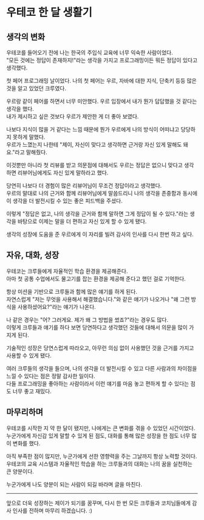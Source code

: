 # 우테코 한 달 생활기

## 생각의 변화
우테코를 들어오기 전에 나는 한국의 주입식 교육에 너무 익숙한 사람이었다. <br>
"모든 것에는 정답이 존재하지!"라는 생각을 가지고 프로그래밍이든 뭐든 정답이 있다고 생각했다.

첫 페어 프로그래밍 날이었다.
나의 첫 페어는 우르, 자바에 대한 지식, 단축키 등등 많은 것을 알고 있었던 크루였다.

우르랑 같이 페어를 하면서 너무 미안했다. 우르 입장에서 내가 뭔가 답답했을 것 같다는 생각을 했다. <br>
내가 제시하고 싶은 것보다 우르가 제안한 게 더 좋아 보였다.

나보다 지식이 많을 거 같다는 느낌 때문에 뭔가 우르에게 나의 방식이 어떠냐고 당당하지 못하게 말했다. <br>
우르가 느꼈는지 나한테 "제이, 자신이 맞다고 생각하면 근거랑 자신 있게 말해도 돼요."라고 말해줬다.

이것뿐만 아니라 첫 리뷰를 받고 의문점에 대해서도 우르는 정답은 없으니 맞다고 생각하면 리뷰어님에게도 자신 있게 말하라고 했다.

당연히 나보다 더 경험이 많은 리뷰어님이 무조건 정답이라고 생각했다. <br>
우르의 말대로 나의 근거와 함께 리뷰어님에게 말씀드리니 나의 생각을 존중함과 동시에 이 생각을 더 발전시킬 수 있는 좋은 피드백을 주셨다.

이렇게 "정답은 없고, 나의 생각을 근거와 함께 말하면 그게 정답이 될 수 있다."라는 생각을 바탕으로 이제는 말을 더 편하고 자신 있게 할 수 있게 됐다.

생각의 성장에 도움을 준 우르에게 이 자리를 빌려 감사의 인사를 다시 한번 하고 싶다.


## 자유, 대화, 성장
우테코는 크루들에게 자율적인 학습 환경을 제공해준다. <br>
아마 첫 공통 수업에서도 물고기를 잡는 환경을 제공해 준다고 했던 걸로 기억한다.

항상 미션을 기반으로 크루들과 함께 많은 얘기를 하게 된다. <br>
자연스럽게 "저는 무엇을 사용해서 해결했습니다."와 같은 얘기가 나오거나 "왜 그런 방식을 사용하셨어요?"라는 얘기가 나온다.

나 같은 경우는 "어? 그러게요. 제가 왜 그 방법을 썼죠?"라는 경우도 많다. <br>
이렇게 크루들과 얘기를 하다 보면 당연하다고 생각했던 것들에 대해서 의문을 많이 가지게 된다.

기술적인 성장은 당연스럽게 따라오고, 아무런 의심 없이 사용했던 것을 근거를 가지고 사용할 수 있게 됐다.

여러 크루들의 생각을 들으며, 나의 생각을 더 발전시킬 수 있고 다른 사람과의 차이점을 느낄 수 있다는 점은 정말 감사한 일이다. <br>
다들 프로그래밍을 좋아하는 사람이라서 이런 얘기를 마음 놓고 편하게 할 수 있다는 점도 너무 좋고 재밌다.


## 마무리하며
우테코를 시작한 지 약 한 달이 됐지만, 나에게는 큰 변화를 겪을 수 있었던 시간이었다. <br>
누군가에게 자신감 있게 말할 수 있게 된 점도, 대화를 통해 많은 성장을 한 점도 너무 많이 변화를 했다.

아직 부족한 점이 많지만, 누군가에게 선한 영향력을 주는 그날까지 항상 노력할 것이다. <br>
우테코의 교육 시스템과 자율적인 학습을 하는 크루들과의 대화는 나의 꿈을 실천하는 큰 양분이다.

누군가에게 나도 양분이 되는 사람이 되길 바라며 글을 마친다.

---

앞으로 더욱 성장하는 제이가 되기를 꿈꾸며, 다시 한 번 모든 크루들과 코치님들에게 감사 인사를 전하며 마무리 하겠습니다. :)
